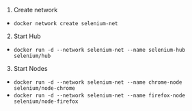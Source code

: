 1. Create network
- `docker network create selenium-net`

2. Start Hub
-  `docker run -d --network selenium-net --name selenium-hub selenium/hub`

3. Start Nodes
- `docker run -d --network selenium-net --name chrome-node selenium/node-chrome`
- `docker run -d --network selenium-net --name firefox-node selenium/node-firefox`
